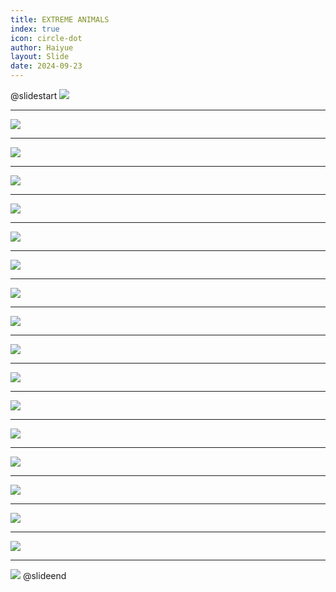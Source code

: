 ```yaml
---
title: EXTREME ANIMALS
index: true
icon: circle-dot
author: Haiyue
layout: Slide
date: 2024-09-23
---
```

 
@slidestart
![](https://raw.githubusercontent.com/yclord/reading/refs/heads/master/english/Level-N/EXTREME%20ANIMALS/001.webp)

---

![](https://raw.githubusercontent.com/yclord/reading/refs/heads/master/english/Level-N/EXTREME%20ANIMALS/002.webp)

---

![](https://raw.githubusercontent.com/yclord/reading/refs/heads/master/english/Level-N/EXTREME%20ANIMALS/003.webp)

---

![](https://raw.githubusercontent.com/yclord/reading/refs/heads/master/english/Level-N/EXTREME%20ANIMALS/004.webp)

---

![](https://raw.githubusercontent.com/yclord/reading/refs/heads/master/english/Level-N/EXTREME%20ANIMALS/005.webp)

---

![](https://raw.githubusercontent.com/yclord/reading/refs/heads/master/english/Level-N/EXTREME%20ANIMALS/006.webp)

---

![](https://raw.githubusercontent.com/yclord/reading/refs/heads/master/english/Level-N/EXTREME%20ANIMALS/007.webp)

---

![](https://raw.githubusercontent.com/yclord/reading/refs/heads/master/english/Level-N/EXTREME%20ANIMALS/008.webp)

---

![](https://raw.githubusercontent.com/yclord/reading/refs/heads/master/english/Level-N/EXTREME%20ANIMALS/009.webp)

---

![](https://raw.githubusercontent.com/yclord/reading/refs/heads/master/english/Level-N/EXTREME%20ANIMALS/010.webp)

---

![](https://raw.githubusercontent.com/yclord/reading/refs/heads/master/english/Level-N/EXTREME%20ANIMALS/011.webp)

---

![](https://raw.githubusercontent.com/yclord/reading/refs/heads/master/english/Level-N/EXTREME%20ANIMALS/012.webp)

---

![](https://raw.githubusercontent.com/yclord/reading/refs/heads/master/english/Level-N/EXTREME%20ANIMALS/013.webp)

---

![](https://raw.githubusercontent.com/yclord/reading/refs/heads/master/english/Level-N/EXTREME%20ANIMALS/014.webp)

---

![](https://raw.githubusercontent.com/yclord/reading/refs/heads/master/english/Level-N/EXTREME%20ANIMALS/015.webp)

---

![](https://raw.githubusercontent.com/yclord/reading/refs/heads/master/english/Level-N/EXTREME%20ANIMALS/016.webp)

---

![](https://raw.githubusercontent.com/yclord/reading/refs/heads/master/english/Level-N/EXTREME%20ANIMALS/017.webp)

---

![](https://raw.githubusercontent.com/yclord/reading/refs/heads/master/english/Level-N/EXTREME%20ANIMALS/018.webp)
@slideend